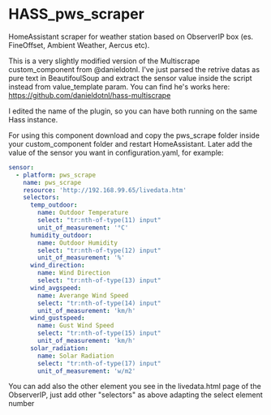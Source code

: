 # HASS_pws_scraper
HomeAssistant scraper for weather station based on ObserverIP box (es. FineOffset, Ambient Weather, Aercus etc).


This is a very slightly modified version of the Multiscrape custom_component from @danieldotnl. I've just parsed the retrive datas as pure text in BeautifoulSoup and extract the sensor value inside the script instead from value_template param.
You can find he's works here: https://github.com/danieldotnl/hass-multiscrape

I edited the name of the plugin, so you can have both running on the same Hass instance.

For using this component download and copy the pws_scrape folder inside your custom_component folder and restart HomeAssistant.
Later add the value of the sensor you want in configuration.yaml, for example:


```yaml
sensor:
  - platform: pws_scrape
    name: pws_scrape
    resource: 'http://192.168.99.65/livedata.htm'
    selectors:
      temp_outdoor:
        name: Outdoor Temperature
        select: "tr:nth-of-type(11) input"
        unit_of_measurement: '°C'
      humidity_outdoor:
        name: Outdoor Humidity
        select: "tr:nth-of-type(12) input"
        unit_of_measurement: '%'
      wind_direction:
        name: Wind Direction
        select: "tr:nth-of-type(13) input"
      wind_avgspeed:
        name: Averange Wind Speed
        select: "tr:nth-of-type(14) input"
        unit_of_measurement: 'km/h'
      wind_gustspeed:
        name: Gust Wind Speed
        select: "tr:nth-of-type(15) input"
        unit_of_measurement: 'km/h'
      solar_radiation:
        name: Solar Radiation
        select: "tr:nth-of-type(17) input"
        unit_of_measurement: 'w/m2'
```    

You can add also the other element you see in the livedata.html page of the ObserverIP, just add other "selectors" as above adapting the select element number
